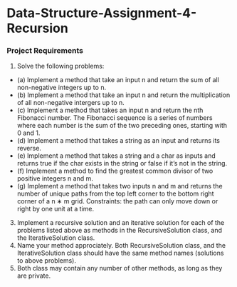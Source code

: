 # Data-Structure-Assignment-4-Recursion
### Project Requirements
1. Solve the following problems:
- (a) Implement a method that take an input n and return the sum of all non-negative integers up to n.
- (b) Implement a method that take an input n and return the multiplication of all non-negative intergers up to n.
- (c) Implement a method that takes an input n and return the nth Fibonacci number. The Fibonacci sequence is a series of numbers where each number is the sum of the two preceding ones, starting with 0 and 1.
- (d) Implement a method that takes a string as an input and returns its reverse.
- (e) Implement a method that takes a string and a char as inputs and returns true if the char exists in the string or false if it’s not in the string.
- (f) Implement a method to find the greatest common divisor of two positive integers n and m.
- (g) Implement a method that takes two inputs n and m and returns the number of unique paths from the top left corner to the bottom right corner of a n ∗ m grid. Constraints: the path can only move down or right by one unit at a time.
3. Implement a recursive solution and an iterative solution for each of the problems listed above as methods in the RecursiveSolution class, and the IterativeSolution class.
4. Name your method approciately. Both RecursiveSolution class, and the IterativeSolution class should have the same method names (solutions to above problems).
5. Both class may contain any number of other methods, as long as they are private.
